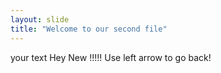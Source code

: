 ```yaml
---
layout: slide
title: "Welcome to our second file"
---
```

your text
Hey New !!!!!
Use left arrow to go back!

